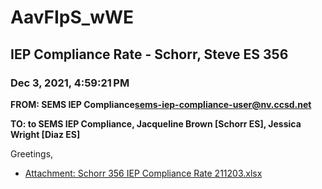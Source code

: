 # AavFIpS_wWE
## IEP Compliance Rate - Schorr, Steve ES 356
### Dec 3, 2021, 4:59:21 PM
**FROM: SEMS IEP Compliance<sems-iep-compliance-user@nv.ccsd.net>**

**TO: to SEMS IEP Compliance, Jacqueline Brown [Schorr ES], Jessica Wright [Diaz ES]**


Greetings,  





* [Attachment: Schorr 356 IEP Compliance Rate 211203.xlsx](AavFIpS_wWE-attachment-1.xlsx)
